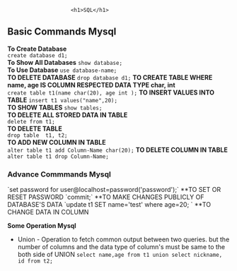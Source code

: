
						<h1>SQL</h1>


<h2>Basic Commands Mysql</h2>

 **To Create Database**   
    `create database d1;`	   
 **To Show All Databases**
    `show database;`	
 **To Use Database**
    `use database-name;`   
 **TO DELETE DATABASE**
    `drop database d1;`	
 **TO CREATE TABLE WHERE name, age IS COLUMN RESPECTED DATA TYPE char, int**	
    `create table t1(name char(20), age int );` 
 **TO INSERT VALUES INTO TABLE**
   `insert t1 values("name",20);` 	  
 **TO SHOW TABLES**
   `show tables;`	
 **TO DELETE ALL STORED DATA IN TABLE**		
   `delete from t1;`   
 **TO DELETE TABLE**        
   `drop table  t1, t2;`	
 **TO ADD NEW COLUMN IN TABLE**       
   `alter table t1 add Column-Name char(20);`
 **TO DELETE COLUMN IN TABLE**		
   `alter table t1 drop Column-Name;`		


<h3>Advance Commmands Mysql</h3>
`set password for user@localhost=password('password');` **TO SET OR RESET PASSWORD
`commit;`						**TO MAKE CHANGES PUBLICLY OF DATABASE'S DATA
`update t1 SET name='test' where age=20;              ` **TO CHANGE DATA IN COLUMN

**Some Operation Mysql**
* Union - Operation to fetch common output between two queries. but the number of columns and the data type of column's must be same to the both side of UNION
  `select name,age from t1 union select nickname, id from t2;`






					
